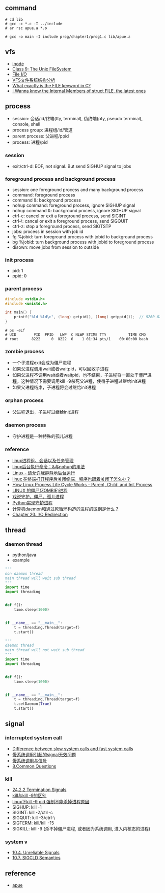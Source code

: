 ## command

```
# cd lib
# gcc -c *.c -I ../include
# ar rsc apue.a *.o
```

```
# gcc -o main -I include prog/chapter1/prog1.c lib/apue.a
```

## vfs

- [inode](https://en.wikipedia.org/wiki/Inode)
- [Class 9: The Unix FileSystem](https://www.usna.edu/Users/cs/wcbrown/courses/IC221/classes/L09/Class.html)
- [File I/O](http://man7.org/training/download/lusp_fileio_slides.pdf)
- [VFS文件系统结构分析](http://blog.jobbole.com/105537/)
- [What exactly is the FILE keyword in C?](https://stackoverflow.com/questions/5672746/what-exactly-is-the-file-keyword-in-c)
- [I Wanna know the Internal Members of struct FILE, the latest ones](https://stackoverflow.com/questions/17209087/i-wanna-know-the-internal-members-of-struct-file-the-latest-ones)

## process

- session: 会话/id/终端(tty, terminal), 伪终端(pty, pseudo terminal), console, shell
- process group: 进程组/id/管道
- parent process: 父进程/ppid
- process: 进程/pid

### session

- exit/ctrl-d: EOF, not signal. But send SIGHUP signal to jobs

### foreground process and background process

- session: one foreground process and many background process
- command: foreground process
- command &: background process
- nohup command: foreground process, ignore SIGHUP signal
- nohup command &: background process, ignore SIGHUP signal
- ctrl-c: cancel or exit a foreground process, send SIGINT
- ctrl-\\: cancel or exit a foreground process, send SIGQUIT
- ctrl-z: stop a foreground process, send SIGTSTP
- jobs: process in session with job id
- fg %jobid: turn foreground process with jobid to background process
- bg %jobid: turn background process with jobid to foreground process
- disown: move jobs from session to outside

### init process

- pid: 1
- ppid: 0

### parent process

```c
#include <stdio.h>
#include <unistd.h>

int main() {
    printf("%ld %ld\n", (long) getpid(), (long) getppid());  // 8260 8222
}
```

```
# ps -eLf
# UID        PID  PPID   LWP  C NLWP STIME TTY          TIME CMD
# root      8222     0  8222  0    1 01:34 pts/1    00:00:00 bash
```

### zombie process

- 一个子进程exit会成为僵尸进程
- 如果父进程调用wait或者waitpid，可以回收子进程
- 如果父进程不调用wait或者waitpid，也不结束，子进程将一直处于僵尸进程。这种情况下需要调用kill -9杀死父进程，使得子进程过继给init进程
- 如果父进程结束，子进程将会过继给init进程

### orphan process

- 父进程退出，子进程过继给init进程

### daemon process

- 守护进程是一种特殊的孤儿进程

### reference

- [linux进程组、会话以及任务管理](https://andrewpqc.github.io/2018/10/31/linux-process-group-and-session-and-jobs-manage/)
- [linux后台执行命令：&与nohup的用法](https://zhuanlan.zhihu.com/p/59297350)
- [Linux - 请允许我静静地后台运行](https://zhuanlan.zhihu.com/p/32254479)
- [linux 在终端打开程序后关闭终端，程序也跟着关闭了怎么办？](https://www.zhihu.com/question/442188249)
- [How Linux Process Life Cycle Works – Parent, Child, and Init Process](https://www.thegeekstuff.com/2013/07/linux-process-life-cycle/)
- [LINUX 的僵尸(ZOMBIE)进程](https://coolshell.cn/articles/656.html)
- [戏说守护、僵尸、孤儿进程](https://zhuanlan.zhihu.com/p/21250530)
- [Python实现守护进程](https://zhuanlan.zhihu.com/p/25118420)
- [计算机daemon和通过死循环构造的进程的区别是什么？](https://www.zhihu.com/question/385503175)
- [Chapter 20. I/O Redirection](https://tldp.org/LDP/abs/html/io-redirection.html)

## thread

### daemon thread

- python/java
- example

```python
"""
non daemon thread
main thread will wait sub thread
"""
import time
import threading


def f():
    time.sleep(1000)


if __name__ == "__main__":
    t = threading.Thread(target=f)
    t.start()
```

```python
"""
daemon thread
main thread will not wait sub thread
"""
import time
import threading


def f():
    time.sleep(1000)


if __name__ == "__main__":
    t = threading.Thread(target=f)
    t.setDaemon(True)
    t.start()
```

## signal

### interrupted system call

- [Difference between slow system calls and fast system calls](https://unix.stackexchange.com/questions/14293/difference-between-slow-system-calls-and-fast-system-calls)
- [慢系统调用引起的signal无效问题](http://xiaorui.cc/2017/07/19/%E6%85%A2%E7%B3%BB%E7%BB%9F%E8%B0%83%E7%94%A8%E5%BC%95%E8%B5%B7%E7%9A%84signal%E6%97%A0%E6%95%88%E9%97%AE%E9%A2%98/)
- [慢系统调用与信号](https://www.cnblogs.com/diegodu/p/3973080.html)
- [8.Common Questions](http://beej.us/guide/bgnet/html/multi/faq.html)

### kill

- [24.2.2 Termination Signals](https://www.gnu.org/software/libc/manual/html_node/Termination-Signals.html)
- [kill与kill -9的区别](https://blog.csdn.net/u010486679/article/details/78415666)
- [linux下kill -9 pid 强制不能杀掉进程原因](https://www.cnblogs.com/xubiao/p/6497390.html)
- SIGHUP: kill -1
- SIGINT: kill -2/ctrl-c
- SIGQUIT: kill -3/ctrl-\\
- SIGTERM: kill/kill -15
- SIGKILL: kill -9 (杀不掉僵尸进程, 或者因为系统调用, 进入内核态的进程)

### system v

- [10.4. Unreliable Signals](http://poincare.matf.bg.ac.rs/~ivana/courses/ps/sistemi_knjige/pomocno/apue/APUE/0201433079/ch10lev1sec4.html#ch10lev1sec4)
- [10.7. SIGCLD Semantics](http://poincare.matf.bg.ac.rs/~ivana/courses/ps/sistemi_knjige/pomocno/apue/APUE/0201433079/ch10lev1sec7.html)

## reference

- [apue](http://www.apuebook.com/)
